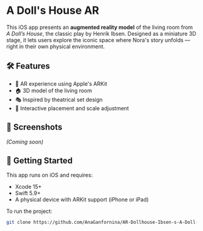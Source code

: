 # A Doll's House AR

This iOS app presents an **augmented reality model** of the living room from *A Doll’s House*, the classic play by Henrik Ibsen. Designed as a miniature 3D stage, it lets users explore the iconic space where Nora's story unfolds — right in their own physical environment.

## 🛠️ Features

- 📱 AR experience using Apple's ARKit
- 🏠 3D model of the living room
- 🎭 Inspired by theatrical set design
- 🧭 Interactive placement and scale adjustment

## 📸 Screenshots

*(Coming soon)*

## 🚀 Getting Started

This app runs on iOS and requires:

- Xcode 15+
- Swift 5.9+
- A physical device with ARKit support (iPhone or iPad)

To run the project:

```bash
git clone https://github.com/AnaGanfornina/AR-Dollhouse-Ibsen-s-A-Doll-s-House-in-Augmented-Reality.git
